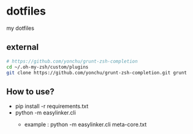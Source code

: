 # dotfiles

my dotfiles

## external
```bash
# https://github.com/yonchu/grunt-zsh-completion
cd ~/.oh-my-zsh/custom/plugins
git clone https://github.com/yonchu/grunt-zsh-completion.git grunt
```

## How to use?
* pip install -r requirements.txt
* python -m easylinker.cli <metafile>
	* example : python -m easylinker.cli meta-core.txt


